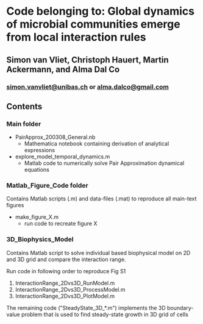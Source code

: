 # Code belonging to: Global dynamics of microbial communities emerge from local interaction rules
## Simon van Vliet, Christoph Hauert, Martin Ackermann, and Alma Dal Co
### simon.vanvliet@unibas.ch or alma.dalco@gmail.com

## Contents
### Main folder
* PairApprox_200308_General.nb 
  * Mathematica notebook containing derivation of analytical expressions
* explore_model_temporal_dynamics.m
  * Matlab code to numerically solve Pair Approximation dynamical equations

### Matlab_Figure_Code folder
Contains Matlab scripts (.m) and data-files (.mat) to reproduce all main-text figures
* make_figure_X.m 
  * run code to recreate figure X

### 3D_Biophysics_Model
Contains Matlab script to solve individual based biophysical model on 2D and 3D grid and compare the interaction range.

Run code in following order to reproduce Fig S1
1. InteractionRange_2Dvs3D_RunModel.m
2. InteractionRange_2Dvs3D_ProcessModel.m
3. InteractionRange_2Dvs3D_PlotModel.m 

The remaining code ("SteadyState_3D_*.m") implements the 3D boundary-value problem that is used to find steady-state growth in 3D grid of cells